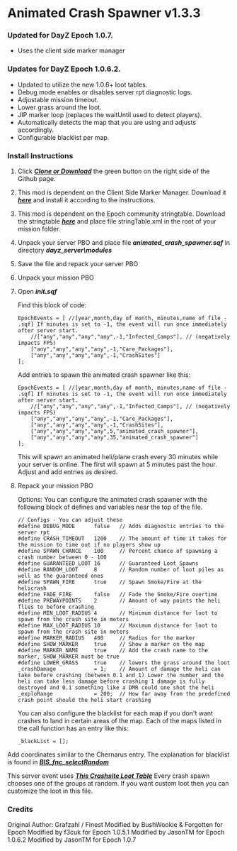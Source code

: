 Animated Crash Spawner v1.3.3
==============

### Updated for DayZ Epoch 1.0.7.
* Uses the client side marker manager

### Updates for DayZ Epoch 1.0.6.2.
* Updated to utilize the new 1.0.6+ loot tables.
* Debug mode enables or disables server rpt diagnostic logs.
* Adjustable mission timeout.
* Lower grass around the loot.
* JIP marker loop (replaces the waitUntil used to detect players).
* Automatically detects the map that you are using and adjusts accordingly.
* Configurable blacklist per map.

### Install Instructions

1. Click ***[Clone or Download](https://github.com/worldwidesorrow/Animated-Crash-Spawner/archive/master.zip)*** the green button on the right side of the Github page.

2. This mod is dependent on the Client Side Marker Manager. Download it ***[here](https://github.com/worldwidesorrow/Client-Side-Marker-Manager/)*** and install it according to the instructions.

3. This mod is dependent on the Epoch community stringtable. Download the stringtable ***[here](https://github.com/oiad/communityLocalizations/)*** and place file stringTable.xml in the root of your mission folder.
	
4. Unpack your server PBO and place file ***animated_crash_spawner.sqf*** in directory ***dayz_server\modules***

5. Save the file and repack your server PBO

6. Unpack your mission PBO

7. Open ***init.sqf***

	Find this block of code:
	
	```sqf
	EpochEvents = [ //[year,month,day of month, minutes,name of file - .sqf] If minutes is set to -1, the event will run once immediately after server start.
		//["any","any","any","any",-1,"Infected_Camps"], // (negatively impacts FPS)
		["any","any","any","any",-1,"Care_Packages"],
		["any","any","any","any",-1,"CrashSites"]
	];
	```
	
	Add entries to spawn the animated crash spawner like this:
	
	```sqf
	EpochEvents = [ //[year,month,day of month, minutes,name of file - .sqf] If minutes is set to -1, the event will run once immediately after server start.
		//["any","any","any","any",-1,"Infected_Camps"], // (negatively impacts FPS)
		["any","any","any","any",-1,"Care_Packages"],
		["any","any","any","any",-1,"CrashSites"],
		["any","any","any","any",5,"animated_crash_spawner"],
		["any","any","any","any",35,"animated_crash_spawner"]
	];
	```
	
	This will spawn an animated heli/plane crash every 30 minutes while your server is online. The first will spawn at 5 minutes past the hour. Adjust and add entries as desired.
	
8. Repack your mission PBO

	Options: You can configure the animated crash spawner with the following block of defines and variables near the top of the file.

	```sqf
	// Configs - You can adjust these
	#define DEBUG_MODE 		false  	// Adds diagnostic entries to the server rpt
	#define CRASH_TIMEOUT 	1200	// The amount of time it takes for the mission to time out if no players show up
	#define SPAWN_CHANCE 	100	 	// Percent chance of spawning a crash number between 0 - 100 
	#define GUARANTEED_LOOT	16	 	// Guaranteed Loot Spawns
	#define RANDOM_LOOT		8		// Random number of loot piles as well as the guaranteed ones
	#define SPAWN_FIRE 		true 	// Spawn Smoke/Fire at the helicrash
	#define FADE_FIRE 		false	// Fade the Smoke/Fire overtime
	#define PREWAYPOINTS 	2		// Amount of way points the heli flies to before crashing
	#define MIN_LOOT_RADIUS 4	 	// Minimum distance for loot to spawn from the crash site in meters
	#define MAX_LOOT_RADIUS 10	 	// Maximum distance for loot to spawn from the crash site in meters
	#define MARKER_RADIUS 	400	 	// Radius for the marker
	#define SHOW_MARKER		true	// Show a marker on the map
	#define MARKER_NAME 	true	// Add the crash name to the marker, SHOW_MARKER must be true
	#define LOWER_GRASS		true	// lowers the grass around the loot
	_crashDamage			= 1;	// Amount of damage the heli can take before crashing (between 0.1 and 1) Lower the number and the heli can take less damage before crashing 1 damage is fully destroyed and 0.1 something like a DMR could one shot the heli
	_exploRange				= 200;	// How far away from the predefined crash point should the heli start crashing
	```
	
	
	
	You can also configure the blacklist for each map if you don't want crashes to land in certain areas of the map. Each of the maps listed in the call function has an entry like this:

	```sqf
	_blackList = [];
	```

Add coordinates similar to the Chernarus entry. The explanation for blacklist is found in ***[BIS_fnc_selectRandom](https://community.bistudio.com/wiki/BIS_fnc_findSafePos)***

This server event uses ***[This Crashsite Loot Table](https://github.com/EpochModTeam/DayZ-Epoch/blob/master/SQF/dayz_code/Configs/CfgLoot/Groups/CrashSite.hpp)*** Every crash spawn chooses one of the groups at random. If you want custom loot then you can customize the loot in this file.


### Credits

Original Author: Grafzahl / Finest
Modified by BushWookie & Forgotten for Epoch
Modified by f3cuk for Epoch 1.0.5.1
Modified by JasonTM for Epoch 1.0.6.2
Modified by JasonTM for Epoch 1.0.7
		


